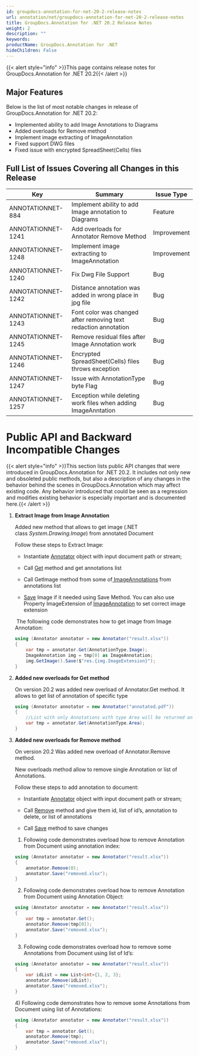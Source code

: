 ```yaml
---
id: groupdocs-annotation-for-net-20-2-release-notes
url: annotation/net/groupdocs-annotation-for-net-20-2-release-notes
title: GroupDocs.Annotation for .NET 20.2 Release Notes
weight: 2
description: ""
keywords: 
productName: GroupDocs.Annotation for .NET
hideChildren: False
---
```

{{< alert style="info" >}}This page contains release notes for GroupDocs.Annotation for .NET 20.2{{< /alert >}}

## Major Features

Below is the list of most notable changes in release of GroupDocs.Annotation for .NET 20.2:

*   Implemented ability to add Image Annotations to Diagrams
*   Added overloads for Remove method
*   Implement image extracting of ImageAnnotation 
*   Fixed support DWG files
*   Fixed issue with encrypted SpreadSheet(Cells) files

## Full List of Issues Covering all Changes in this Release

| Key | Summary | Issue Type |
| --- | --- | --- |
| ANNOTATIONNET-884 | Implement ability to add Image annotation to Diagrams | Feature |
| ANNOTATIONNET-1241 | Add overloads for Annotator Remove Method | Improvement |
| ANNOTATIONNET-1248 | Implement image extracting to ImageAnnotation | Improvement |
| ANNOTATIONNET-1240 | Fix Dwg File Support | Bug |
| ANNOTATIONNET-1242 | Distance annotation was added in wrong place in jpg file | Bug |
| ANNOTATIONNET-1243 | Font color was changed after removing text redaction annotation | Bug |
| ANNOTATIONNET-1245 | Remove residual files after Image Annotation work | Bug |
| ANNOTATIONNET-1246 | Encrypted SpreadSheet(Cells) files throws exception | Bug |
| ANNOTATIONNET-1247 | Issue with AnnotationType byte Flag | Bug |
| ANNOTATIONNET-1257 | Exception while deleting work files when adding ImageAnntation | Bug |

  

# Public API and Backward Incompatible Changes

{{< alert style="info" >}}This section lists public API changes that were introduced in GroupDocs.Annotation for .NET 20.2. It includes not only new and obsoleted public methods, but also a description of any changes in the behavior behind the scenes in GroupDocs.Annotation which may affect existing code. Any behavior introduced that could be seen as a regression and modifies existing behavior is especially important and is documented here.{{< /alert >}}

1.  **Extract Image from Image Annotation**  
    
    Added new method that allows to get image (.NET class *System.Drawing.Image*) from annotated Document 
    
    Follow these steps to Extract Image:
    
    *   Instantiate [Annotator](https://apireference.groupdocs.com/net/annotation/groupdocs.annotation/annotator) object with input document path or stream;
        
    *   Call [Get](https://apireference.groupdocs.com/net/annotation/groupdocs.annotation/annotator/methods/get) method and get annotations list
        
    *   Call GetImage method from some of[ ImageAnnotations](https://apireference.groupdocs.com/net/annotation/groupdocs.annotation.models.annotationmodels/imageannotation) from annotations list
        
    *   [Save](https://docs.microsoft.com/en-us/dotnet/api/system.drawing.image.save?view=netframework-4.8#System_Drawing_Image_Save_System_String_) Image if it needed using Save Method. You can also use Property ImageExtension of [ImageAnnotation](https://apireference.groupdocs.com/net/annotation/groupdocs.annotation.models.annotationmodels/imageannotation) to set correct image extension
        
    
     The following code demonstrates how to get image from Image Annotation:
    
    ```csharp
    using (Annotator annotator = new Annotator("result.xlsx"))
    {
      	var tmp = annotator.Get(AnnotationType.Image);
        ImageAnnotation img = tmp[0] as ImageAnnotation; 	
    	img.GetImage().Save($"res.{img.ImageExtension}");
    }
    ```
    
2.  **Added new overloads for Get method**  
    
    On version 20.2 was added new overload of Annotator.Get method. It allows to get list of annotation of specific type
    
    ```csharp
    using (Annotator annotator = new Annotator("annotated.pdf"))
    {
    	//List with only Annotations with type Area will be returned and saved as tmp variable                
    	var tmp = annotator.Get(AnnotationType.Area);            
    }
    ```
    
3.  **Added new overloads for Remove method**  
    
    On version 20.2 Was added new overload of Annotator.Remove method. 
    
    New overloads method allow to remove single Annotation or list of Annotations.
    
    Follow these steps to add annotation to document:
    
    *   Instantiate [Annotator](https://apireference.groupdocs.com/net/annotation/groupdocs.annotation/annotator) object with input document path or stream;
        
    *   Call [Remove](https://apireference.groupdocs.com/net/annotation/groupdocs.annotation/annotator/methods/remove) method and give them id, list of id’s, annotation to delete, or list of annotations
        
    *   Call [Save](https://apireference.groupdocs.com/net/annotation/groupdocs.annotation.annotator/save/methods/2) method to save changes
        
    
    1) Following code demonstrates overload how to remove Annotation from Document using annotation index:
    
    ```csharp
    using (Annotator annotator = new Annotator("result.xlsx"))
    {
    	annotator.Remove(0);
    	annotator.Save("removed.xlsx");
    }
    ```
    
    2) Following code demonstrates overload how to remove Annotation from Document using Annotation Object:
    
    ```csharp
    using (Annotator annotator = new Annotator("result.xlsx"))
    {
    	var tmp = annotator.Get();
    	annotator.Remove(tmp[0]);
    	annotator.Save("removed.xlsx");
    }
    ```
    
    3) Following code demonstrates overload how to remove some Annotations from Document using list of Id’s:
    
    ```csharp
    using (Annotator annotator = new Annotator("result.xlsx"))
    {
    	var idList = new List<int>{1, 2, 3};
    	annotator.Remove(idList);
    	annotator.Save("removed.xlsx");
    }
    ```
    
    4) Following code demonstrates how to remove some Annotations from Document using list of Annotations:
    
    ```csharp
    using (Annotator annotator = new Annotator("result.xlsx"))
    {
    	var tmp = annotator.Get();
    	annotator.Remove(tmp);
    	annotator.Save("removed.xlsx");
    }
    ```

